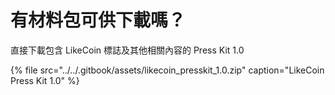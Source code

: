 # 有材料包可供下載嗎？

直接下載包含 LikeCoin 標誌及其他相關內容的 Press Kit 1.0

{% file src="../../.gitbook/assets/likecoin\_presskit\_1.0.zip" caption="LikeCoin Press Kit 1.0" %}



